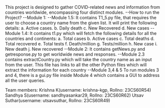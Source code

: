This project is designed to gather COVID-related news and information from countries worldwide, encompassing four distinct modules.
--How to run the Project?
      --Module 1:
          --Module 1.5: 
                It contains T1_5.py file, that requires the user to choose a country name from the given list. It will print the following details:
                            a. Active cases.
                            b. Daily death
                            c. New Recovered
                            d. New cases
          --Module 1.4:
                It contains t1.py which will fetch the following details for all the countries and continents:
                          a. Total cases
                          b. Active cases
                          c. Total deaths
                          d. Total recovered
                          e. Total tests
                          f. Death/million
                          g. Tests/million
                          h. New case
                          i. New death
                          j. New recovered
      --Module 2:
              It contains getNews.py and getresponse.py to get worldwide news and responses.
              --Module 2.3 contains extractCountry.py which will take the country name as an input from the user. This file has links to all the other Python files which will 
                           extract the information for each country
      --Module 3,4 & 5
              To run modules 3 and 4, there is a gui.py file inside Module 4 which contains a GUI to address all the user queries. 
      
Team members:
Krishna K(username: krishna-kgp, Rollno: 23CS60R54)
Sandhya S(username: sandhyasankar29, Rollno: 23CS60R62)
Utsav Suthar(username: utsavsuthar, Rollno: 23CS60R49)

